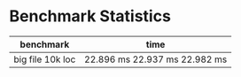# Benchmark Statistics

| benchmark        | time                          |
| ---------------- | ----------------------------- |
| big file 10k loc | 22.896 ms 22.937 ms 22.982 ms | 

